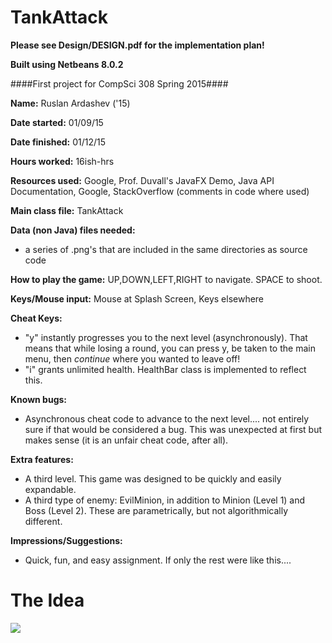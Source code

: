 # **TankAttack** #

**Please see Design/DESIGN.pdf for the implementation plan!**

**Built using Netbeans 8.0.2**

####First project for CompSci 308 Spring 2015####

**Name:** Ruslan Ardashev ('15)

**Date started:** 01/09/15

**Date finished:** 01/12/15

**Hours worked:** 16ish-hrs

**Resources used:** Google, Prof. Duvall's JavaFX Demo, Java API Documentation, Google, StackOverflow (comments in code where used)

**Main class file:** TankAttack

**Data (non Java) files needed:**
* a series of .png's that are included in the same directories as source code


**How to play the game:** UP,DOWN,LEFT,RIGHT to navigate. SPACE to shoot.

**Keys/Mouse input:** Mouse at Splash Screen, Keys elsewhere

**Cheat Keys:**
* "y" instantly progresses you to the next level (asynchronously). That means that while losing a round, you can press y, be taken to the main menu, then *continue* where you wanted to leave off!
* "i" grants unlimited health. HealthBar class is implemented to reflect this.


**Known bugs:**
* Asynchronous cheat code to advance to the next level.... not entirely sure if that would be considered a bug. This was unexpected at first but makes sense (it is an unfair cheat code, after all).

**Extra features:**
* A third level. This game was designed to be quickly and easily expandable. 
* A third type of enemy: EvilMinion, in addition to Minion (Level 1) and Boss (Level 2). These are parametrically, but not algorithmically different.

**Impressions/Suggestions:**
* Quick, fun, and easy assignment. If only the rest were like this....

# **The Idea** #

![](https://github.com/duke-compsci308-spring2015/game_ra86/blob/master/Design/plan.png)


